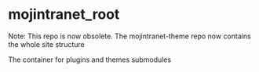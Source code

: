 # mojintranet_root

Note: This repo is now obsolete. The mojintranet-theme repo now contains the whole site structure

The container for plugins and themes submodules
